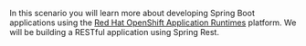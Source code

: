 In this scenario you will learn more about developing Spring Boot applications using the [Red Hat OpenShift Application Runtimes](https://developers.redhat.com/products/rhoar) platform. We will be building a RESTful application using Spring Rest. 


